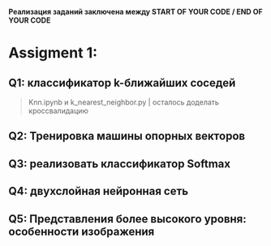 **Реализация заданий заключена между
START OF YOUR CODE / END OF YOUR CODE**

# Assigment 1:

## Q1: классификатор k-ближайших соседей

> Knn.ipynb и k_nearest_neighbor.py | осталось доделать кроссвалидацию

## Q2: Тренировка машины опорных векторов 


## Q3: реализовать классификатор Softmax


## Q4: двухслойная нейронная сеть


## Q5: Представления более высокого уровня: особенности изображения


